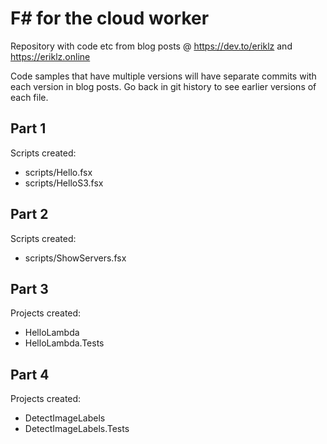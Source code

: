 # F# for the cloud worker

Repository with code etc from blog posts @ https://dev.to/eriklz and https://eriklz.online

Code samples that have multiple versions will have separate commits with
each version in blog posts. Go back in git history to see earlier versions
of each file.

## Part 1

Scripts created:

- scripts/Hello.fsx
- scripts/HelloS3.fsx

## Part 2

Scripts created:

- scripts/ShowServers.fsx
  
## Part 3

Projects created:

- HelloLambda
- HelloLambda.Tests

## Part 4 

Projects created:

- DetectImageLabels
- DetectImageLabels.Tests
